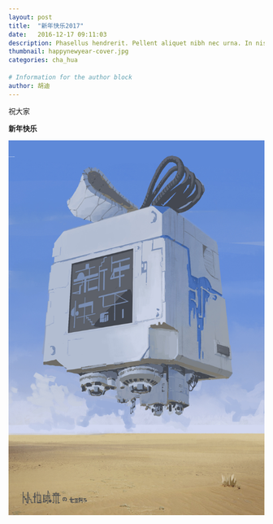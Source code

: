 ```yaml
---
layout: post
title:  "新年快乐2017"
date:   2016-12-17 09:11:03
description: Phasellus hendrerit. Pellent aliquet nibh nec urna. In nis aliquet vel, dapibus id,mattis.
thumbnail: happynewyear-cover.jpg
categories: cha_hua

# Information for the author block
author: 胡迪
---
```

祝大家

**新年快乐**

![TEST](/assets/img/happynewyear/happynewyear.jpg)